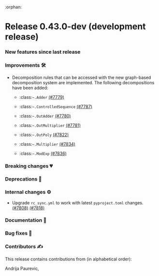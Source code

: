 :orphan:

# Release 0.43.0-dev (development release)

<h3>New features since last release</h3>

<h3>Improvements 🛠</h3>

* Decomposition rules that can be accessed with the new graph-based decomposition system are
  implemented. The following decompositions have been added:

    * :class:`~.Adder`
      [(#7779)](https://github.com/PennyLaneAI/pennylane/pull/7779)
    
    * :class:`~.ControlledSequence`
      [(#7787)](https://github.com/PennyLaneAI/pennylane/pull/7787)
  
    * :class:`~.OutAdder`
      [(#7780)](https://github.com/PennyLaneAI/pennylane/pull/7780)

    * :class:`~.OutMultiplier`
      [(#7781)](https://github.com/PennyLaneAI/pennylane/pull/7781)

    * :class:`~.OutPoly`
      [(#7822)](https://github.com/PennyLaneAI/pennylane/pull/7822)

    * :class:`~.Multiplier`
      [(#7834)](https://github.com/PennyLaneAI/pennylane/pull/7834)
    
    * :class:`~.ModExp`
      [(#7836)](https://github.com/PennyLaneAI/pennylane/pull/7836)

<h3>Breaking changes 💔</h3>

<h3>Deprecations 👋</h3>

<h3>Internal changes ⚙️</h3>

* Upgrade `rc_sync.yml` to work with latest `pyproject.toml` changes.
  [(#7808)](https://github.com/PennyLaneAI/pennylane/pull/7808)
  [(#7818)](https://github.com/PennyLaneAI/pennylane/pull/7818)

<h3>Documentation 📝</h3>

<h3>Bug fixes 🐛</h3>

<h3>Contributors ✍️</h3>

This release contains contributions from (in alphabetical order):

Andrija Paurevic,
